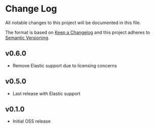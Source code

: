 # Change Log
All notable changes to this project will be documented in this file.

The format is based on [Keep a Changelog](http://keepachangelog.com/)
and this project adheres to [Semantic Versioning](http://semver.org/).

## v0.6.0
- Remove Elastic support due to licensing concerns

## v0.5.0
- Last release with Elastic support

## v0.1.0
- Initial OSS release
